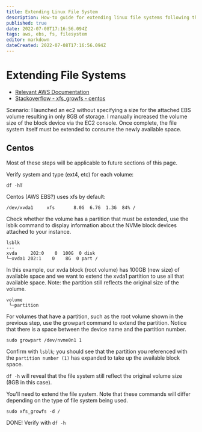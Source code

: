 ```yaml
---
title: Extending Linux File System
description: How-to guide for extending linux file systems following the resizing of a volume. 
published: true
date: 2022-07-08T17:16:56.094Z
tags: aws, ebs, fs, filesystem
editor: markdown
dateCreated: 2022-07-08T17:16:56.094Z
---
```


# Extending File Systems 
- [Relevant AWS Documentation](https://docs.aws.amazon.com/AWSEC2/latest/UserGuide/recognize-expanded-volume-linux.html)
- [Stackoverflow - xfs_growfs - centos](https://stackoverflow.com/questions/26305376/resize2fs-bad-magic-number-in-super-block-while-trying-to-open)

Scenario: I launched an ec2 without specifying a size for the attached EBS volume resulting in only 8GB of storage. I manually increased the volume size of the block device via the EC2 console. Once complete, the file system itself must be extended to consume the newly available space. 

## Centos

Most of these steps will be applicable to future sections of this page. 

Verify system and type (ext4, etc) for each volume: 

```
df -hT
```

Centos (AWS EBS?) uses xfs by default:

`/dev/xvda1     xfs       8.0G  6.7G  1.3G  84% /`

Check whether the volume has a partition that must be extended, use the lsblk command to display information about the NVMe block devices attached to your instance.

```
lsblk
---
xvda     202:0    0  100G  0 disk 
└─xvda1 202:1    0    8G  0 part /
```

In this example, our xvda block (root volume) has 100GB (new size) of available space and we want to extend the xvda1 partition to use all that available space. Note: the partition still reflects the original size of the volume. 

```
volume
 └─partition
```

For volumes that have a partition, such as the root volume shown in the previous step, use the growpart command to extend the partition. Notice that there is a space between the device name and the partition number.

```
sudo growpart /dev/nvme0n1 1
```

Confirm with `lsblk`; you should see that the partition you referenced with the `partition number (1)` has expanded to take up the available block space. 

`df -h` will reveal that the file system still reflect the original volume size (8GB in this case).

You'll need to extend the file system. Note that these commands will differ depending on the type of file system being used. 

```
sudo xfs_growfs -d /
```

DONE! Verify with `df -h`

